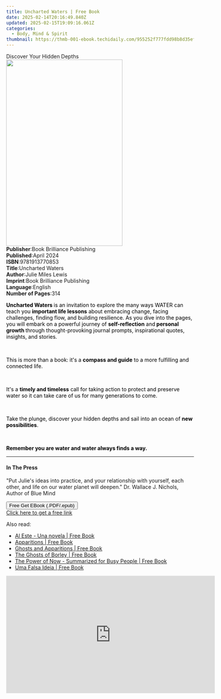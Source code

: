 ```yaml
---
title: Uncharted Waters | Free Book
date: 2025-02-14T20:16:49.840Z
updated: 2025-02-15T19:09:16.061Z
categories:
  - Body, Mind & Spirit
thumbnail: https://thmb-001-ebook.techidaily.com/955252f777fdd98b8d35ef1dac99746e0356db14ecf995aebdaeb160ce4284de.jpg
---
```

<main id="book-container">
  <div class="flex flex-col">
    <div class="book-brief flex-1 py-6 px-4 sm:p-6 md:py-10 md:px-8">
      <!-- brief-->
      <div class="book-brief-main">Discover Your Hidden Depths</div>
    </div>
    <div
      class="book-meta-info flex-1 grid gap-4 col-start-1 col-end-3 row-start-1 sm:mb-6 sm:grid-cols-4 lg:gap-6 lg:col-start-2 lg:row-end-6 lg:row-span-6 lg:mb-0"
    >
      <div
        class="book-meta-info-left place-content-center mt-4 p-4 text-sm leading-6 col-start-2 col-span-2 dark:text-slate-400"
      >
        <img
          class="w-full h-500 object-cover rounded-lg sm:h-255 sm:col-span-2 lg:col-span-full"
          src="https://img-001-ebook.techidaily.com/cb8ebcb9422371b05933a81b06ae67c36cbc4c17c2c3bcf946516408f1ee3615.jpg"
          alt=""
          width="312"
          height="500"
        />
      </div>
      <div
        class="book-meta-info-right mt-2 col-start-1 row-start-2 col-span-3 self-center"
      >
        <!-- meta data  -->
        <div class="flex flex-col px-4 md:px-8">
          <div class="flex-1">
            <strong>Publisher</strong>:<span class="px-2"
              >Book Brilliance Publishing</span
            >
          </div>
          <div class="flex-1">
            <strong>Published</strong>:<span class="px-2">April 2024</span>
          </div>
          <div class="flex-1">
            <strong>ISBN</strong>:<span class="px-2">9781913770853</span>
          </div>
          <div class="flex-1">
            <strong>Title</strong>:<span class="px-2">Uncharted Waters</span>
          </div>
          <div class="flex-1">
            <strong>Author</strong>:<span class="px-2">Julie Miles Lewis</span>
          </div>
          <div class="flex-1">
            <strong>Imprint</strong>:<span class="px-2"
              >Book Brilliance Publishing</span
            >
          </div>
          <div class="flex-1">
            <strong>Language</strong>:<span class="px-2">English</span>
          </div>
          <div class="flex-1">
            <strong>Number of Pages</strong>:<span class="px-2">314</span>
          </div>
        </div>
      </div>
    </div>
    <div class="book-description flex-1 py-6 px-4 sm:p-6 md:py-10 md:px-8">
      <div class="book-description-main">
        <div accordion-content="" id="description">
          <p>
            <strong style="color: rgb(0, 0, 0)">Uncharted Waters </strong
            ><span style="color: rgb(0, 0, 0)"
              >is an invitation to explore the many ways WATER can teach you </span
            ><strong style="color: rgb(0, 0, 0)">important life lessons</strong
            ><span style="color: rgb(0, 0, 0)">
              about embracing change, facing challenges, finding flow, and
              building resilience. As you dive into the pages, you will embark
              on a powerful journey of </span
            ><strong style="color: rgb(0, 0, 0)">self-reflection</strong
            ><span style="color: rgb(0, 0, 0)"> and</span
            ><strong style="color: rgb(0, 0, 0)"> personal growth </strong
            ><span style="color: rgb(0, 0, 0)"
              >through thought-provoking journal prompts, inspirational quotes,
              insights, and stories.
            </span>
          </p>
          <p><br /></p>
          <p>
            <span style="color: rgb(0, 0, 0)"
              >This is more than a book: it's a </span
            ><strong style="color: rgb(0, 0, 0)">compass and guide</strong
            ><span style="color: rgb(0, 0, 0)">
              to a more fulfilling and connected life.
            </span>
          </p>
          <p><br /></p>
          <p>
            <span style="color: rgb(0, 0, 0)">It's a </span
            ><strong style="color: rgb(0, 0, 0)">timely and timeless</strong
            ><span style="color: rgb(0, 0, 0)">
              call for taking action to protect and preserve water so it can
              take care of us for many generations to come.
            </span>
          </p>
          <p><br /></p>
          <p>
            <span style="color: rgb(0, 0, 0)"
              >Take the plunge, discover your hidden depths and sail into an
              ocean of </span
            ><strong style="color: rgb(0, 0, 0)">new possibilities</strong
            ><span style="color: rgb(0, 0, 0)">. </span>
          </p>
          <p><br /></p>
          <p>
            <strong style="color: rgb(0, 0, 0)"
              >Remember you are water and water always finds a way.</strong
            >
          </p>
        </div>
        <div class="accordion-fader"></div>
      </div>
    </div>
    <div class="book-excerpts flex-1 py-6 px-4 sm:p-6 md:py-10 md:px-8">
      <!-- excerpts-->
      <div class="book-excerpts-main">
        <hr />
        <h4 class="placeholder placeholder-heading">
          <span>In The Press</span>
        </h4>
        <p></p>
        <p>
          "Put Julie's ideas into practice, and your relationship with yourself,
          each other, and life on our water planet will deepen." Dr. Wallace J.
          Nichols, Author of Blue Mind
        </p>
        <p></p>
      </div>
    </div>
    <div
      class="book-about-author flex-1 py-6 px-4 sm:p-6 md:py-10 md:px-8"
    ></div>
    <div class="book-free-get flex-1 py-6 px-4 sm:p-6 md:py-10 md:px-8">
      <button
        id="btn-free-get"
        class="bg-blue-500 hover:bg-blue-700 text-white font-bold py-2 px-4 rounded"
      >
        Free Get EBook (.PDF/.epub)
      </button>
      <div id="countdown-display" class="px-2 text-lg mt-2"></div>
      <a
        id="free-link"
        class="hidden bg-blue-500 hover:bg-blue-700 text-white font-bold py-2 px-4 rounded"
        href="https://www.ebooks.com/en-us/book/211258393/uncharted-waters/julie-miles-lewis/"
        target="_blank"
        >Click here to get a free link</a
      >
    </div>
    <script>
      let countdownTime = 0;
      let countdownInterval = null;
      document
        .getElementById('btn-free-get')
        .addEventListener('click', startCountdown);
      function startCountdown() {
        countdownTime = new Date().getTime() + 60000 * 3;
        countdownInterval = setInterval(updateCountdown, 1000);
        document.getElementById('btn-free-get').disabled = true;
        document
          .getElementById('btn-free-get')
          .classList.add('bg-gray-500', 'cursor-not-allowed');
      }
      function updateCountdown() {
        let currentTime = new Date().getTime();
        let timeLeft = countdownTime - currentTime;
        let secondsLeft = Math.floor(timeLeft / 1000);
        document.getElementById('countdown-display').innerHTML =
          `Remaining time: ${secondsLeft} seconds.`;
        if (secondsLeft <= 0) {
          clearInterval(countdownInterval);
          document.getElementById('btn-free-get').classList.add('hidden');
          document.getElementById('free-link').classList.remove('hidden');
          document.getElementById('countdown-display').innerHTML = '';
        }
      }
    </script>
  </div>
</main>

<ins class="adsbygoogle"
      style="display:block"
      data-ad-client="ca-pub-7571918770474297"
      data-ad-slot="8358498916"
      data-ad-format="auto"
      data-full-width-responsive="true"></ins>
    

<span class="atpl-alsoreadstyle">Also read:</span>
<div><ul>
<li><a href="https://novels-ebooks.techidaily.com/209526700-9781547514595-al-este-una-novela/"><u>Al Este - Una novela | Free Book</u></a></li>
<li><a href="https://novels-ebooks.techidaily.com/209522218-9781446358269-apparitions/"><u>Apparitions | Free Book</u></a></li>
<li><a href="https://novels-ebooks.techidaily.com/209522220-9781446357743-ghosts-and-apparitions/"><u>Ghosts and Apparitions | Free Book</u></a></li>
<li><a href="https://novels-ebooks.techidaily.com/209522226-9781446357880-the-ghosts-of-borley/"><u>The Ghosts of Borley | Free Book</u></a></li>
<li><a href="https://novels-ebooks.techidaily.com/209526667-9781633480711-the-power-of-now-summarized-for-busy-people/"><u>The Power of Now - Summarized for Busy People | Free Book</u></a></li>
<li><a href="https://novels-ebooks.techidaily.com/209526794-9781547525584-uma-falsa-ideia/"><u>Uma Falsa Ideia | Free Book</u></a></li>
</ul></div>

<!-- affiliate ads begin -->
<iframe width="560" height="315" src="https://www.youtube.com/embed/PNw3Lb26wFA?si=5NR1XRVSp41EQYMy" title="YouTube video player" frameborder="0" allow="accelerometer; autoplay; clipboard-write; encrypted-media; gyroscope; picture-in-picture; web-share" referrerpolicy="strict-origin-when-cross-origin" allowfullscreen></iframe>
<!-- affiliate ads end -->

